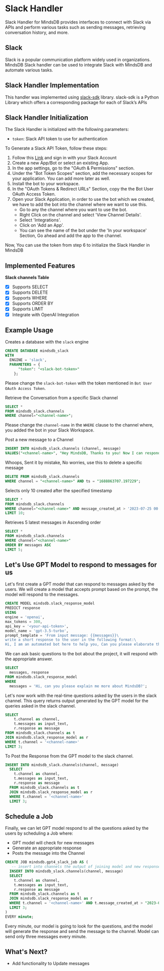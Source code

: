 # Slack Handler

Slack Handler for MindsDB provides interfaces to connect with Slack via APIs and perform various tasks such as sending messages, retrieving conversation history, and more.

## Slack

Slack is a popular communication platform widely used in organizations. MindsDB Slack handler can be used to integrate Slack with MindsDB and automate various tasks.

## Slack Handler Implementation

This handler was implemented using [slack-sdk](https://slack.dev/python-slack-sdk/) library.
slack-sdk is a Python Library which offers a corresponding package for each of Slack’s APIs

## Slack Handler Initialization

The Slack Handler is initialized with the following parameters:

- `token`: Slack API token to use for authentication

To Generate a Slack API Token, follow these steps:

1. Follow this [Link](https://api.slack.com/apps) and sign in with your Slack Account
2. Create a new App/Bot or select an existing App.
3. In the app settings, go to the "OAuth & Permissions" section.
4. Under the "Bot Token Scopes" section, add the necessary scopes for your application. You can add more later as well.
5. Install the bot to your workspace.
6. In the "OAuth Tokens & Redirect URLs" Section, copy the the Bot User OAuth Access Token.
7. Open your Slack Application, in order to use the bot which we created, we have to add the bot into the channel where we want to use this.
    - Go to any the channel where you want to use the bot.
    - Right Click on the channel and select 'View Channel Details'.
    - Select 'Integrations'.
    - Click on 'Add an App'.
    - You can see the name of the bot under the 'In your workspace' Section, Go ahead and add the app to the channel.

Now, You can use the token from step 6 to initialize the Slack Handler in MindsDB

## Implemented Features

**Slack channels Table**
   - [x] Supports SELECT
   - [x] Supports DELETE
   - [x] Supports WHERE
   - [x] Supports ORDER BY
   - [x] Supports LIMIT
   - [x] Integrate with OpenAI Integration

## Example Usage

Creates a database with the `slack` engine

~~~~sql
CREATE DATABASE mindsdb_slack
WITH
  ENGINE = 'slack',
  PARAMETERS = {
      "token": "<slack-bot-token>"
    };
~~~~

Please change the `slack-bot-token` with the token mentioned in `Bot User OAuth Access Token`.

Retrieve the Conversation from a specific Slack channel

~~~~sql
SELECT *
FROM mindsdb_slack.channels
WHERE channel="<channel-name>";
~~~~

Please change the `channel-name` in the `WHERE` clause to the channel where, you added the bot in your Slack Workspace.

Post a new message to a Channel

~~~~sql
INSERT INTO mindsdb_slack.channels (channel, message)
VALUES("<channel-name>", "Hey MindsDB, Thanks to you! Now I can respond to my Slack messages through SQL Queries. 🚀 ");
~~~~

Whoops, Sent it by mistake, No worries, use this to delete a specific message

~~~~sql
DELETE FROM mindsdb_slack.channels
WHERE channel = "<channel-name>" AND ts = "1688863707.197229";
~~~~

Selects only 10 created after the specified timestamp

~~~~sql
SELECT *
FROM mindsdb_slack.channels
WHERE channel="<channel-name>" AND message_created_at > '2023-07-25 00:13:07'
LIMIT 10;
~~~~

Retrieves 5 latest messages in Ascending order

~~~~sql
SELECT *
FROM mindsdb_slack.channels
WHERE channel="<channel-name>"
ORDER BY messages ASC
LIMIT 5;
~~~~

## Let's Use GPT Model to respond to messages for us
Let's first create a GPT model that can respond to messages asked by the users. We will create a model that accepts prompt based on the prompt, the model will respond to the messages.

~~~~sql
CREATE MODEL mindsdb.slack_response_model
PREDICT response
USING
engine = 'openai',
max_tokens = 300,
api_key = '<your-api-token>',
model_name = 'gpt-3.5-turbo',
prompt_template = 'From input message: {{messages}}\
write a short response to the user in the following format:\
Hi, I am an automated bot here to help you, Can you please elaborate the issue which you are facing! ✨🚀 -- mdb.ai/bot by @mindsdb';
~~~~

We can ask basic questions to the bot about the project, it will respond with the appropriate answer.

~~~~sql
SELECT
  messages, response
FROM mindsdb.slack_response_model
WHERE
  messages = 'Hi, can you please explain me more about MindsDB?';
~~~~

Let's now work with the real-time questions asked by the users in the slack channel. This query returns output generated by the GPT model for the queries asked in the slack channel.

~~~~sql
SELECT
    t.channel as channel,
    t.messages as input_text, 
    r.response as message
FROM mindsdb_slack.channels as t
JOIN mindsdb.slack_response_model as r
WHERE t.channel = '<channel-name>'
LIMIT 3;
~~~~

To Post the Response from the GPT model to the slack channel.

~~~~sql
INSERT INTO mindsdb_slack.channels(channel, message)
  SELECT
    t.channel as channel,
    t.messages as input_text, 
    r.response as message
  FROM mindsdb_slack.channels as t
  JOIN mindsdb.slack_response_model as r
  WHERE t.channel = '<channel-name>'
  LIMIT 3;
~~~~

## Schedule a Job

Finally, we can let GPT model respond to all the questions asked by the users by scheduling a Job where:
- GPT model will check for new messages
- Generate an appropriate response
- Posts the message into the Channel

~~~~sql
CREATE JOB mindsdb.gpt4_slack_job AS (
   -- insert into channels the output of joining model and new responses
  INSERT INTO mindsdb_slack.channels(channel, message)
  SELECT
    t.channel as channel,
    t.messages as input_text, 
    r.response as message
  FROM mindsdb_slack.channels as t
  JOIN mindsdb.slack_response_model as r
  WHERE t.channel = '<channel-name>' AND t.message_created_at > "2023-07-25 05:22:00" AND t.message_created_at > "{{PREVIOUS_START_DATETIME}}"
  LIMIT 3;
)
EVERY minute;
~~~~

Every minute, our model is going to look for the questions, and the model will generate the response and send the message to the channel. Model can send only three messages every minute.

## What's Next?

- Add functionality to Update messages
  